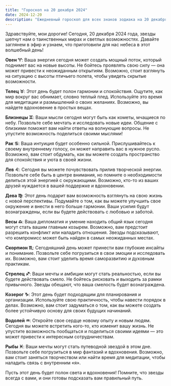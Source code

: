 ```yaml
---
title: "Гороскоп на 20 декабря 2024"
date: 2024-12-20
description: "Ежедневный гороскоп для всех знаков зодиака на 20 декабря 2024 года от Мадам Мистаро"
---
```


Здравствуйте, мои дорогие! Сегодня, 20 декабря 2024 года, звезды шепчут нам о таинственных мирах и светлых возможностях. Давайте заглянем в эфир и узнаем, что приготовили для нас небеса в этот волшебный день!

<b>Овен ♈️</b>: Ваша энергия сегодня может создать мощный поток, который поднимет вас на новые высоты. Не бойтесь проявлять свою силу — она может привести к неожиданным открытиям. Возможно, стоит взглянуть на ситуацию с высоты птичьего полета, чтобы увидеть скрытые возможности.

<b>Телец ♉️</b>: Этот день будет полон гармонии и спокойствия. Ощутите, как мир вокруг вас обнимает, словно теплый плед. Используйте это время для медитации и размышлений о своих желаниях. Возможно, вы найдете вдохновение в простых вещах.

<b>Близнецы ♊️</b>: Ваши мысли сегодня могут быть как кометы, мчащиеся по небу. Позвольте себе мечтать и исследовать новые идеи. Общение с близкими поможет вам найти ответы на волнующие вопросы. Не упустите возможность поделиться своими мыслями!

<b>Рак ♋️</b>: Ваша интуиция будет особенно сильной. Прислушивайтесь к своему внутреннему голосу, он может направить вас в нужное русло. Возможно, вам стоит обдумать, как вы можете создать пространство для спокойствия и уюта в своей жизни.

<b>Лев ♌️</b>: Сегодня вы можете почувствовать прилив творческой энергии. Позвольте себе быть в центре внимания, но помните о необходимости делиться этой энергией с окружающими. Возможно, кто-то из ваших друзей нуждается в вашей поддержке и вдохновении.

<b>Дева ♍️</b>: Этот день подарит вам возможность взглянуть на свою жизнь с новой перспективы. Подумайте о том, как вы можете улучшить свое окружение и внести в него больше гармонии. Ваши усилия будут вознаграждены, если вы будете действовать с любовью и заботой.

<b>Весы ♎️</b>: Ваша дипломатия и умение находить общий язык сегодня могут стать вашим главным козырем. Возможно, вам предстоит разрешить конфликт или наладить отношения. Звезды подсказывают, что компромисс может быть найден в самых неожиданных местах.

<b>Скорпион ♏️</b>: Сегодняшний день может принести вам глубокие инсайты и понимание. Позвольте себе погрузиться в свои эмоции и исследовать их. Возможно, вам стоит уделить время саморазвитию и духовным практикам.

<b>Стрелец ♐️</b>: Ваши мечты и амбиции могут стать реальностью, если вы будете действовать смело. Не бойтесь рисковать и выходить за рамки привычного. Звезды обещают, что ваша смелость будет вознаграждена.

<b>Козерог ♑️</b>: Этот день будет подходящим для планирования и организации. Используйте свою практичность, чтобы навести порядок в делах. Возможно, вам стоит задуматься о том, как вы можете создать более устойчивую основу для своих будущих начинаний.

<b>Водолей ♒️</b>: Откройте свое сердце новому опыту и новым людям. Сегодня вы можете встретить кого-то, кто изменит вашу жизнь. Не упустите возможность пообщаться и поделиться своими идеями — это может привести к интересным сотрудничествам.

<b>Рыбы ♓️</b>: Ваши мечты могут стать путеводной звездой в этом дне. Позвольте себе погрузиться в мир фантазий и вдохновения. Возможно, вам стоит заняться творчеством или найти время для медитации, чтобы наладить связь с внутренним «я».

Пусть этот день будет полон света и вдохновения! Помните, что звезды всегда с вами, и они готовы подсказать вам правильный путь.